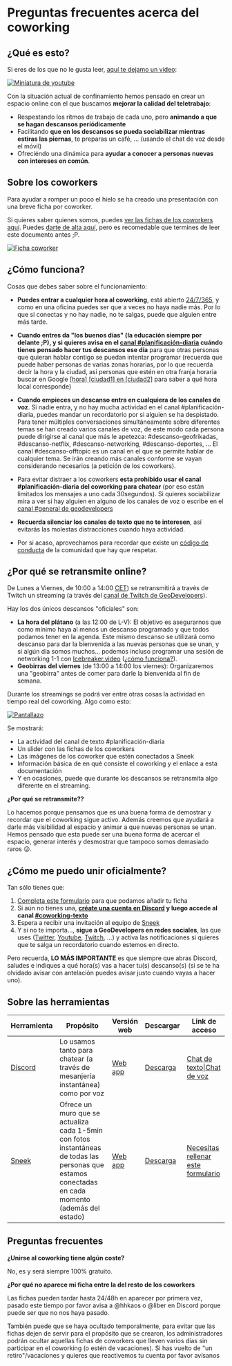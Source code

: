 # Preguntas frecuentes acerca del coworking

## ¿Qué es esto?

Si eres de los que no le gusta leer, [aquí te dejamo un vídeo](https://youtu.be/08UzzykQUzM):

[![Miniatura de youtube](https://img.youtube.com/vi/08UzzykQUzM/mqdefault.jpg)](https://youtu.be/08UzzykQUzM)

Con la situación actual de confinamiento hemos pensado en crear un espacio online con el que buscamos **mejorar la calidad del teletrabajo**:

* Respestando los ritmos de trabajo de cada uno, pero **animando a que se hagan descansos periódicamente**
* Facilitando **que en los descansos se pueda sociabilizar mientras estiras las piernas**, te preparas un café, ... (usando el chat de voz desde el móvil)
* Ofreciéndo una dinámica para **ayudar a conocer a personas nuevas con intereses en común**.

## Sobre los coworkers

Para ayudar a romper un poco el hielo se ha creado una presentación con una breve ficha por coworker. 

Si quieres saber quienes somos, puedes [ver las fichas de los coworkers aquí](https://docs.google.com/presentation/d/e/2PACX-1vTpBEwY20fWC-v1XbMIduDxboGoPcVXmExDg6PyOfmJhiikgqTvVCPzrKD5gkG8EafQIOR4PDTMMttx/pub?start=false&loop=false&delayms=3000). Puedes [darte de alta aquí](https://docs.google.com/forms/d/e/1FAIpQLScK2j6EDb69Ef_fc7BOHECGIcYxc7p5Sax-_3hpc1npsEvJiw/viewform), pero es recomedable que termines de leer este documento antes ;P.

[![Ficha coworker](https://github.com/Geo-Developers/organization/blob/master/assets/GeoDevelopers%20-%20Coworking%20Members.jpg?raw=true)](https://docs.google.com/presentation/d/e/2PACX-1vTpBEwY20fWC-v1XbMIduDxboGoPcVXmExDg6PyOfmJhiikgqTvVCPzrKD5gkG8EafQIOR4PDTMMttx/pub?start=false&loop=false&delayms=3000)

## ¿Cómo funciona?

Cosas que debes saber sobre el funcionamiento:

* **Puedes entrar a cualquier hora al coworking**, está abierto [24/7/365](https://en.wikipedia.org/wiki/24/7_service), y como en una oficina puedes ser que a veces no haya nadie más. Por lo que si conectas y no hay nadie, no te salgas, puede que alguien entre más tarde.

* **Cuando entres da "los buenos días" (la educación siempre por delante ;P), y si quieres avisa en el [canal #planificación-diaria](https://discord.gg/4BTtfKskJM) cuándo tienes pensado hacer tus descansos ese día** para que otras personas que quieran hablar contigo se puedan intentar programar (recuerda que puede haber personas de varias zonas horarias, por lo que recuerda decir la hora y la ciudad, así personas que estén en otra franja horaria buscar en Google [\[hora\] \[ciudad1\] en \[ciudad2\]](https://www.google.com/search?q=12%3A00+madrid+en+%5Bciudad) para saber a qué hora local corresponde)

* **Cuando empieces un descanso entra en cualquiera de los canales de voz**. Si nadie entra, y no hay mucha actividad en el canal #planificación-diaria, puedes mandar un recordatorio por si alguien se ha despistado. Para tener múltiples conversaciones simultáneamente sobre diferentes temas se han creado varios canales de voz, de este modo cada persona puede dirigirse al canal que más le apetezca: #descanso-geofrikadas, #descanso-netflix, #descanso-networking, #descanso-deportes, ... El canal #descanso-offtopic es un canal en el que se permite hablar de cualquier tema. Se irán creando más canales conforme se vayan considerando necesarios (a petición de los coworkers).

* Para evitar distraer a los coworkers **esta prohibido usar el canal #planificación-diaria del coworking para chatear** (por eso están limitados los mensajes a uno cada 30segundos). Si quieres sociabilizar mira a ver si hay alguien en alguno de los canales de voz o escribe en el [canal #general de geodevelopers](https://discord.gg/8pXkBPkvd2)

* **Recuerda silenciar los canales de texto que no te interesen**, así evitarás las molestas distracciones cuando haya actividad.

* Por si acaso, aprovechamos para recordar que existe un [código de conducta](https://github.com/Geo-Developers/organization/blob/master/code-of-conduct.md#c%C3%B3digo-de-conducta) de la comunidad que hay que respetar.

## ¿Por qué se retransmite online?

De Lunes a Viernes, de 10:00 a 14:00 [CET](https://www.google.com/search?q=cet+time+now)) se retransmitirá a través de Twitch un streaming (a través del [canal de Twitch de GeoDevelopers](http://twitch.com/geo_developers)). 

Hay los dos únicos descansos "oficiales" son:

* **La hora del plátano** (a las 12:00 de L-V): El objetivo es asegurarnos que como mínimo haya al menos un descanso programado y que todos podamos tener en la agenda. Este mismo descanso se utilizará como descanso para dar la bienvenida a las nuevas personas que se unan, y si algún día somos muchos... podemos incluso programar una sesión de networking 1-1 con [Icebreaker.video](https://icebreaker.video/) ([¿cómo funciona?](https://www.youtube.com/watch?v=8Giv5rgG1e0)).
* **Geobirras del viernes** (de 13:00 a 14:00 los viernes): Organizaremos una "geobirra" antes de comer para darle la bienvenida al fin de semana.

Durante los streamings se podrá ver entre otras cosas la actividad en tiempo real del coworking. Algo como esto:

[![Pantallazo](https://github.com/Geo-Developers/organization/blob/master/assets/coworking_layout_31_12_2020.png?raw=true)](https://www.twitch.tv/geo_developers/video/854956405?filter=archives&sort=time)

Se mostrará:

* La actividad del canal de texto #planificación-diaria
* Un slider con las fichas de los coworkers
* Las imágenes de los coworker que estén conectados a Sneek
* Información básica de en qué consiste el coworking y el enlace a esta documentación
* Y en ocasiones, puede que durante los descansos se retransmita algo diferente en el streaming.

**¿Por qué se retransmite??**

Lo hacemos porque pensamos que es una buena forma de demostrar y recordar que el coworking sigue activo. Además creemos que ayudará a darle más visibilidad al espacio y animar a que nuevas personas se unan. Hemos pensado que esta puede ser una buena forma de acercar el espacio, generar interés y desmostrar que tampoco somos demasiado raros 😜.

## ¿Cómo me puedo unir oficialmente?

Tan sólo tienes que:

1. [Completa este formulario](https://docs.google.com/forms/d/e/1FAIpQLScK2j6EDb69Ef_fc7BOHECGIcYxc7p5Sax-_3hpc1npsEvJiw/viewform) para que podamos añadir tu ficha 
2. Si aún no tienes una, **[créate una cuenta en Discord](https://discord.com/register) y luego accede al canal [#coworking-texto](https://discord.gg/4BTtfKskJM)**
3. Espera a recibir una invitación al equipo de [Sneek](https://sneek.io/)
4. Y si no te importa..., **sigue a GeoDevelopers en redes sociales**, las que uses ([Twitter](https://twitter.com/geo_developers), [Youtube](https://www.youtube.com/geo-developers), [Twitch](https://www.twitch.tv/geo_developers), ...) y activa las notificaciones si quieres que te salga un recordatorio cuando estemos en directo.

Pero recuerda, **LO MÁS IMPORTANTE** es que siempre que abras Discord, saludes e indiques a qué hora(s) vas a hacer tu(s) descanso(s) (si se te ha olvidado avisar con antelación puedes avisar justo cuando vayas a hacer uno). 


## Sobre las herramientas

|Herramienta|Propósito|Versión web|Descargar|Link de acceso|
|---|---|---|---|---|
|[Discord](https://discord.com/)|Lo usamos tanto para chatear (a través de mesanjería instantánea) como por voz|[Web app](https://discord.com/login)|[Descarga](https://discord.com/download)|[Chat de texto](https://discord.gg/4BTtfKskJM)\|[Chat de voz](https://discord.gg/8pXkBPkvd2)|
|[Sneek](https://sneek.io/)|Ofrece un muro que se actualiza cada 1-5min con fotos instantáneas de todas las personas que estamos conectadas en cada momento (además del estado)|[Web app](https://sneek.io/login)|[Descarga](https://sneek.io/download)|[Necesitas rellenar este formulario](https://docs.google.com/forms/d/e/1FAIpQLScK2j6EDb69Ef_fc7BOHECGIcYxc7p5Sax-_3hpc1npsEvJiw/viewform)

## Preguntas frecuentes

**¿Unirse al coworking tiene algún coste?**

No, es y será siempre 100% gratuito.

**¿Por qué no aparece mi ficha entre la del resto de los coworkers**

Las fichas pueden tardar hasta 24/48h en aparecer por primera vez, pasado este tiempo por favor avisa a @hhkaos o @liber en Discord porque puede ser que no nos haya pasado.

También puede que se haya ocultado temporalmente, para evitar que las fichas dejen de servir para el propósito que se crearon, los administradores podrán ocultar aquellas fichas de coworkers que lleven varios días sin participar en el coworking (o estén de vacaciones). Si has vuelto de "un retiro"/vacaciones y quieres que reactivemos tu cuenta por favor avísanos

